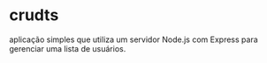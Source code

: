 # crudts
aplicação simples que utiliza um servidor Node.js com Express para gerenciar uma lista de usuários. 

